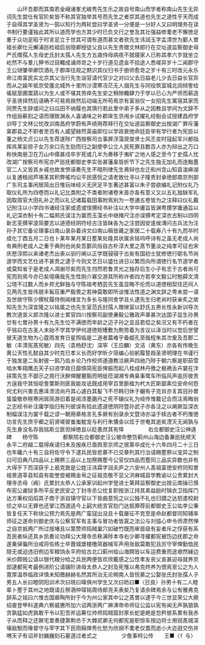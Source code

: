 <!-- { "loadSidebar": true } -->
　　山环吾郡而其南若金峨诸峯尤峻秀先生乐之故自号南山而学者称南山先生无异词先生尝仕有官阶矣皆不称其官独举其号而先生之者崇其道也先生之道性乎天而成于自得其学圣贤为一鹄以知行为两轮尝曰学圣贤一分便是一分好人又曰明理务在读书制行要谨独此其所以道而学也方其少时已负文行之誉及其壮强益修耄老不懈徳足重于众功足昭于时言足立于世其可谓有道而甚文者欤先生讳润玉字孟清世为鄞人曽祖长卿仕元蠏浦廵检祖启翁隠卿授徒父良以先生贵赠文林郎行在交址道监察御史母严氏赠孺人生母史氏封太孺人先生方五歳侍母病夜不就寝家人已称其孝六岁就坐立屹然不与羣儿狎书过目輙成诵师竒之十岁行道见遗金不拾途人悉嗟异岁十二闻郡守王公琎肇举卿饮酒礼于郡庠往观之黙识其仪归书于册师愈竒之岁十有三时改元永乐命江南富民实北京其父当行先生诣官请代官少之对曰父去日益老儿少去日益长官异而从之踰年抵京受廛北城外十里所沙漠寒冱茫无人烟先生与同役筑室城北闾倾訾给徭赋垦圃鬻蔬以为生人或不堪其劳瘁先生安之稍隙輙肆力于学以已心为严师而蕲造乎圣贤择然后语确不可易焉揆然后动端无所苟焉京有富翁仅一女招先生寓宿其家而同贾先生辞或问之曰瓜田不纳履也其慎行若此里中弟子多从之因教且学间为文辞不作组丽蔪刻之语而理致渊永人喜诵味之补郡庠生京闱乡试擢礼经魁会试授建昌府学训导丁文林公忧改训南昌府学蔚有声绩用荐拜行在交址道监察御史出按湖广罪斥藩臬郡县之不职者至百有人威望赫然英庙即位以学政衰弛命廷臣举有学行者为宪臣以董之杨文贞公以先生荐遂陟广西按察司佥事屏浮藻奨俊贤士风丕变时冦起军兴都指挥呉某妄掠子女万余口先生劾而归之副使李公立人民死罪且数百人亦为辩出之万口称快南册卫在万山中瘴甚戍卒岁死或几半为奏移于夷旷之地人感之至今丁史孺人忧改湖广按察司布宪亦严廵抚都御史李实张甚藩臬皆折节下之先生独无加礼而连黜墨官二人又皆其乡戚也故发愤诬奏先生不暗刑律先生弗辩也左迁和州含山知县浚麻湖以复逋租阅芦埸革其积弊徭均讼平民感恱之请老致仕寻以子隆贵封承徳郎南京刑部广东司主事闲居简出日惟玩味经义无厌足平生著述甚富以朱子尝欲编礼记附仪礼乃取仪礼所为四卷而以礼记比类附之不类者附诸卷末首亦各有意义又以五礼独缺军礼因取周官大田礼补之而以礼记诸篇载田事附焉别为一卷通五卷皆为之注释曰仪礼戴记附注以小学四书诸经注家或遗或悮撰经书补注以大学中庸旨皆渊粤撰学庸通旨以礼记深衣制十有二幅郑氏误注为裳而玉藻长中继掩尺注亦误撰考定深衣古制以四明新志芜撰寜波简要志以道德经阴符经古注皆昧各为之注尝因安逺侯漙问古兵法为注孙子其它备论理事曰南山录杂着诗文曰南山稿皆藏之家居二十载寿八十有九而卒时成化丁酉五月二日也卜某年某月某日塟某处隆具状属余铭呜呼诗有之虽无老成人尚有典刑老成人之重于典刑也尚矣吾鄞风俗自古朴淳大里之髙节董淡之纯孝可征也宋庆厯淳熙以来诸老杰出表以驯行阐以正学既骎骎于古矣有国初士犹修徳行砺名节尚道学而文艺仕进不甚贵之逮于今则文艺日以盛仕进日以繁而向所谓徳行名节道学者或莫知省于是老成人凋谢尽矣而先生岿然若鲁灵光之独存后生小子有志于古者尚可宪而则焉今亦已矣噫痛哉先生性刚介寡交游其所称许者四方若李文毅公时勉薛文清公瑄不过数人而乡邦尤鲜独与守陈祖考栖芸先生虽显晦不伦而以道徳相契往还间人见两先生皆伟貌丰髯荘重严毅畏之若神莫敢即所谈惟法性道之渊文辞之粤未尝一语及世故守陈少撰杖履侍侧闻绪言为多长与隆同舍学且乆逮先生归老尚时获亲炙之故知先生为深宜隆之以铭属之也先生室范氏封孺人赠继室以舒氏五男长性永新训导次教次道宣义郎次隆以进士累官四川按察司副使亷毅公雅政声章甚次达国子监生孙男廿有七曽孙男十有九先生位不满徳而年龄之迈子孙之显且若偿之矣况又有不朽者在乎铭曰在古圣人未始不学其学伊何道徳矩矱敷为勲劳着为言议以泽当时以觉后世譬彼天道生物为心霆雨发育日星照临是二道者葢难乎备姬孔至哉程朱其次爰及吾郡二敏（丰清宪髙宪敏）四先（袁杨舒沈）深寜（王应麟）文洁（黄东）亦各有传晚生黄公天性孔懿自其少时克已孝义长而好学昕夕简编心验躬履誓趋圣贤明理在书谨行于独发是二矢射彼一鹄乃齿乡论乃作校师道遵教洽厥声四驰乃陟于朝六察是职茹雪啮氷隼翔鹰击天子曰咨学政日靡慎简宪臣俾振而起八桂成林丹徼之极鴂舌卉裳在泮挟策先生不鄙示之周行沃醉俾醒瞽豁而明徙莅湖湘专典臬事鹭车所临风声逾厉彼贵方逞我守其恒哫訾栗斯则匪我能攻诋既成用宰百里斵楹为杙大匠斯鄙素位安命何怨何尤利兴害去惠泽滂流尚丹其心遽白其髪飞不尽韩归休于樾有子克肖亦豸其冠孙曽蛰蛰敬恭暄寒闲居简游旧着是阅渍墨磨丹之死不辍仪礼为经传惟戴记合而注焉晦翁之志经书补注庸学指归有刋彼误有拾此遗道徳阴符暨孙武子亦各注之以阐厥旨深衣制幅误注为裳千载之谬一朝用章格言孔多厥有别录余文暨诗亦溢于椟古者不朽惟徳功言先生庶乎郷之前贤嗟彼蚩蚩躭宠与利行朱懐金以炫于世奄其逝矣湮灭无闻孰与先生身没名存我铭斯立匪但焯徳且以砭愚庶其有怿
　　
　　右佥都御史汪公神道碑　　杨守陈
　　
　　都察院右佥都御史汪公被命整饬蓟州山海边备兼廵抚顺天永平二府越二载得疾请归未及报疾已亟舆至京师之居第卒成化十六年四月二十三日也年纔六十有三自将佐守令下逮兵民皆悲慕不已交章列其行治请赐塟祭以宠异之制曰可旧典凡四品以上赐祭三品以上加祭赐塟今公官仅四品而塟同三品实异数也非有大得乎下而深获乎上曷克致是公姓汪讳霖字润夫庐之六安州人髙祖富徳安府同知曽祖景道莘县知县有能誉尝被赐金帛之征祖克敬不显父洪麻城县学教谕以公贵累封大理寺丞母（阙）氏累封太恭人公承家训起州学登进士第拜监察御史出按云南操已慎布宪公谳狱多所平反吏民安之丁封寺丞公忧复职按浙江持其素益励时锦衣卫指挥门达方秉权熖熖其子商于浙自镇守官以下皆曲意恱之以公独不礼也归譛之达怒遣校尉侦之卒以无罪也还掌江西道适今上嗣大统言官劾门达抵罪荐前都御史王公竑李公秉皆复任天下称快公预力焉先是两广蛮冦出没且十载屡征不克至是命赵都督同知辅率师征之遂命刘御史庆与公察官军有主事与冒功者皆寘之法公与刘恊心申令师肃然惮之自京抵两广所过按堵且以策赞师捣贼巢穴如破竹既而审首级有妄者斥之俘获有系吾民者纵还其乡凯奏论功拜公大理寺丞秩满陟本寺右少卿寻擢都宪被饬边抚郡之命遂乗驿徧所治戒将佐练士卒葺城堡楼橹简器械军声用张敌莫敢犯且厉守宰俾勤恤民隠无或迫违旧例边军粮饷永平府给古北口蓟州给山海闗皆以车运费重而途艰然縁边米价颇贱公请以银代粮分给之兵民两便皆欢欣戴感之公性孝友丧父哀甚迎母就养京邸逮都宪考最例进阶公请辍阶进母太恭人之封及死惟以弗克终养为恨焉至公之为人寛厚温恭临政详慎未知徼赫赫名然其所治无论朔南人皆恱慕之公娶张氏封张孺人子男五人长曰睦阴阳训术次曰晓曰暐俱州学生又次曰昉曰■〈日良〉孙男十有二人睦辈卜塟于其州之地既请丘祭酒仲琛铭周侍郎尧夫表矣乃复请余碑焉余与公有雅弗克辞系之铭曰六惟古国皋陶所封于今为州公家其中公之髙曽以逮于今三世显荣公大厥绍奋登甲科遂典六察威惠所加六诏两浙两广麻沸帝命师征公监以宪有闻无声孰狼孰贪孰猛如虎孰敢干令以犯吾斧运筹位帅师捣贼窟封豕长蛇是絶是忽矜彼系累有我赤子从而释之还厥宅里奏捷第勲丞于大棘贰卿无何都宪是职惊车按边将士用锐髙城深壕敌駾而喙督守与宰字其下民雨稿俾秀化愁为欣胡不耄老仅耆而逝小大迩遐交伤并喟天子有诏斧封巍巍刻石墓道过者式之
　　
　　少詹事柯公传　　王■〈亻与〉
　　
